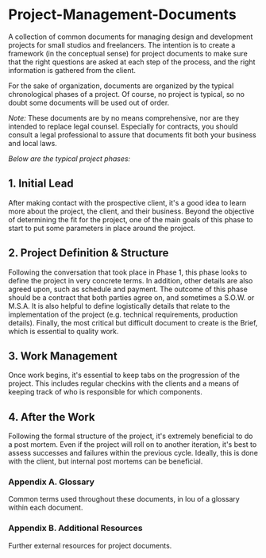 # Project-Management-Documents
A collection of common documents for managing design and development projects for small studios and freelancers. The intention is to create a framework (in the conceptual sense) for project documents to make sure that the right questions are asked at each step of the process, and the right information is gathered from the client.

For the sake of organization, documents are organized by the typical chronological phases of a project. Of course, no project is typical, so no doubt some documents will be used out of order.

_Note:_ These documents are by no means comprehensive, nor are they intended to replace legal counsel. Especially for contracts, you should consult a legal professional to assure that documents fit both your business and local laws.

_Below are the typical project phases:_

## 1. Initial Lead
After making contact with the prospective client, it's a good idea to learn more about the project, the client, and their business. Beyond the objective of determining the fit for the project, one of the main goals of this phase to start to put some parameters in place around the project.

## 2. Project Definition & Structure
Following the conversation that took place in Phase 1, this phase looks to define the project in very concrete terms. In addition, other details are also agreed upon, such as schedule and payment. The outcome of this phase should be a contract that both parties agree on, and sometimes a S.O.W. or M.S.A. It is also helpful to define logistically details that relate to the implementation of the project (e.g. technical requirements, production details). Finally, the most critical but difficult document to create is the Brief, which is essential to quality work.

## 3. Work Management
Once work begins, it's essential to keep tabs on the progression of the project. This includes regular checkins with the clients and a means of keeping track of who is responsible for which components.

## 4. After the Work
Following the formal structure of the project, it's extremely beneficial to do a post mortem. Even if the project will roll on to another iteration, it's best to assess successes and failures within the previous cycle. Ideally, this is done with the client, but internal post mortems can be beneficial.

### Appendix A. Glossary
Common terms used throughout these documents, in lou of a glossary within each document.

### Appendix B. Additional Resources
Further external resources for project documents.
